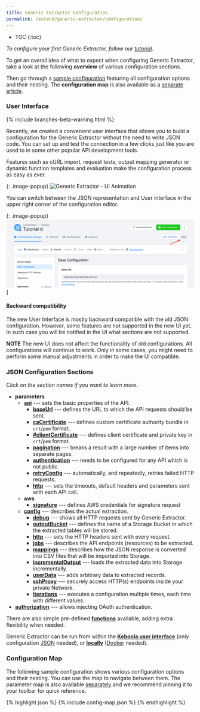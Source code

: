 ```yaml
---
title: Generic Extractor Configuration
permalink: /extend/generic-extractor/configuration/
---
```


* TOC
{:toc}

*To configure your first Generic Extractor, follow our [tutorial](/extend/generic-extractor/tutorial/).*

To get an overall idea of what to expect when configuring Generic Extractor, take a look at the following **overview** of various configuration sections.

Then go through a [sample configuration](#configuration-map) featuring all configuration options and their
nesting. The **configuration map** is also available as a [separate article](/extend/generic-extractor/map/).


### User Interface

{% include branches-beta-warning.html %}

Recently, we created a convenient user interface that allows you to build a configuration for the Generic Extractor without the need to write JSON code. 
You can set up and test the connection in a few clicks just like you are used to in some other popular API development tools. 

Features such as cURL import, request tests, output mapping generator or dynamic function templates and evaluation make the configuration process as easy as ever.


{: .image-popup}
![Generic Extractor - UI Animation](/components/extractors/other/generic/animation.gif)

You can switch between the JSON representation and User interface in the upper right corner of the configuration editor.

{: .image-popup}
![UI Switch](/extend/generic-extractor/configuration/ui_switch.png)]

#### Backward compatibility

The new User Interface is mostly backward compatible with the old JSON configuration. However, some features are not supported in the new UI yet. 
In such case you will be notified in the UI what sections are not supported.

**NOTE** The new UI does not affect the functionality of old configurations. All configurations will continue to work. 
Only in some cases, you might need to perform some manual adjustments in order to make the UI compatible.


### JSON Configuration Sections
*Click on the section names if you want to learn more.*

- **parameters**
    - [**api**](/extend/generic-extractor/configuration/api/) --- sets the basic properties of the API.
        - [**baseUrl**](/extend/generic-extractor/configuration/api/#base-url) --- defines the URL to which the
        API requests should be sent.
        - [**caCertificate**](/extend/generic-extractor/configuration/api/#ca-certificate) --- defines custom certificate authority bundle in `crt`/`pem` format.
        - [**#clientCertificate**](/extend/generic-extractor/configuration/api/#client-certificate) --- defines client certificate and private key in `crt`/`pem` format.
        - [**pagination**](/extend/generic-extractor/configuration/api/pagination/) --- breaks a result with a
        large number of items into separate pages.
        - [**authentication**](/extend/generic-extractor/configuration/api/authentication/) --- needs to be
        configured for any API which is not public.
        - [**retryConfig**](/extend/generic-extractor/configuration/api/#retry-configuration) --- automatically,
        and repeatedly, retries failed HTTP requests.
        - [**http**](/extend/generic-extractor/configuration/api/#default-http-options) --- sets the timeouts, default
        headers and parameters sent with each API call.
    - **aws**
      - [**signature**](/extend/generic-extractor/configuration/aws-signature) --- defines AWS credentials for signature request
    - [**config**](/extend/generic-extractor/configuration/config/) --- describes the actual extraction.
        - [**debug**](/extend/generic-extractor/running/#debug-mode) --- shows all HTTP requests sent by
        Generic Extractor.
        - [**outputBucket**](/extend/generic-extractor/configuration/config/#output-bucket) --- defines the name
        of a Storage Bucket in which the extracted tables will be stored.
        - [**http**](/extend/generic-extractor/configuration/config/#http) --- sets the HTTP headers sent with
        every request.
        - [**jobs**](/extend/generic-extractor/configuration/config/jobs/) --- describes the API endpoints
        (resources) to be extracted.
        - [**mappings**](/extend/generic-extractor/configuration/config/#mappings) --- describes how the JSON
        response is converted into CSV files that will be imported into Storage.
        - [**incrementalOutput**](/extend/generic-extractor/incremental/) ---  loads the extracted data into
        Storage incrementally.
        - [**userData**](/extend/generic-extractor/configuration/config/#user-data) --- adds arbitrary data to
        extracted records.
        - [**sshProxy**](/extend/generic-extractor/configuration/ssh-proxy/) --- securely access HTTP(s) endpoints inside your private Network.
        - [**iterations**](/extend/generic-extractor/configuration/iterations/) --- executes a configuration multiple times, each time
  with different values.
- [**authorization**](/extend/generic-extractor/configuration/api/authentication/#oauth) --- allows injecting OAuth authentication.

There are also simple pre-defined [**functions**](/extend/generic-extractor/functions/) available, adding extra
flexibility when needed.

Generic Extractor can be run from within the [**Keboola user interface**](/extend/generic-extractor/running/) (only
configuration [JSON](/extend/generic-extractor/tutorial/json/) needed), or [**locally**](/extend/generic-extractor/running/#running-locally)
([Docker](/extend/component/docker-tutorial/) needed).

### Configuration Map
The following sample configuration shows various configuration options and their nesting.
You can use the map to navigate between them. The parameter map is also available
[separately](/extend/generic-extractor/map/) and we recommend pinning it to your toolbar for quick reference.

{% highlight json %}
{% include config-map.json %}
{% endhighlight %}

<script>
{% include config-events.js %}
</script>
<style>
pre a {
    border-bottom: 1px dashed navy;
}
</style>
